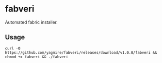 # fabveri
Automated fabric installer.

## Usage
```console
curl -O https://github.com/yagmire/fabveri/releases/download/v1.0.0/fabveri && chmod +x fabveri && ./fabveri
```
